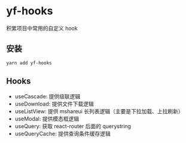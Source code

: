 # yf-hooks

积累项目中常用的自定义 hook

## 安装

```
yarn add yf-hooks
```

## Hooks

- useCascade: 提供级联逻辑
- useDownload: 提供文件下载逻辑
- useListView: 提供 mshareui 长列表逻辑（主要是下拉加载、上拉刷新）
- useModal: 提供模态框逻辑
- useQuery: 获取 react-router 后面的 querystring
- useQueryCache: 提供查询条件缓存逻辑
